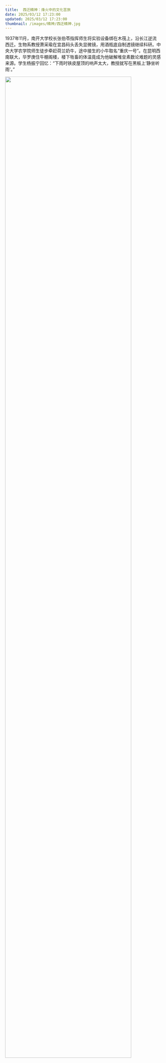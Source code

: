 ```yaml
---
title:  西迁精神：烽火中的文化苦旅
date: 2025/03/12 17:23:00
updated: 2025/03/12 17:23:00
thumbnail: /images/精神/西迁精神.jpg
---
```


1937年11月，南开大学校长张伯苓指挥师生将实验设备绑在木筏上，沿长江逆流西迁。生物系教授萧采瑜在宜昌码头丢失显微镜，用酒瓶底自制透镜继续科研。中央大学农学院师生徒步牵赶荷兰奶牛，途中接生的小牛取名“重庆一号”。在昆明西南联大，华罗庚住牛棚阁楼，楼下牲畜的体温竟成为他破解堆垒素数论难题的灵感来源。学生杨振宁回忆：“下雨时铁皮屋顶的响声太大，教授就写在黑板上‘静坐听雨’。”

<img src="/images/精神/西迁精神.jpg" height="90%" width="90%">
